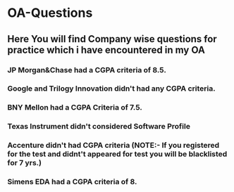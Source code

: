 # OA-Questions
## Here You will find Company wise questions for practice which i have encountered in my OA

### JP Morgan&Chase had a CGPA criteria of 8.5.
### Google and Trilogy Innovation didn't had any CGPA criteria.
### BNY Mellon had a CGPA Criteria of 7.5.
### Texas Instrument didn't considered Software Profile
### Accenture didn't had CGPA criteria (NOTE:- If you registered for the test and didnt't appeared for test you will be blacklisted for 7 yrs.)
### Simens EDA had a CGPA criteria of 8.
